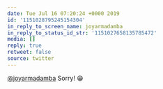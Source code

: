 ```yaml
---
date: Tue Jul 16 07:20:24 +0000 2019
id: '1151028795245154304'
in_reply_to_screen_name: joyarmadamba
in_reply_to_status_id_str: '1151027658135785472'
media: []
reply: true
retweet: false
source: twitter
---
```


[@joyarmadamba](https://twitter.com/joyarmadamba/) Sorry! 😁